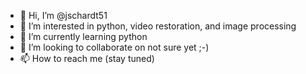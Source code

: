 - 👋 Hi, I’m @jschardt51
- 👀 I’m interested in python, video restoration, and image processing
- 🌱 I’m currently learning python
- 💞️ I’m looking to collaborate on not sure yet ;-)
- 📫 How to reach me (stay tuned)

<!---
jschardt51/jschardt51 is a ✨ special ✨ repository because its `README.md` (this file) appears on your GitHub profile.
You can click the Preview link to take a look at your changes.
--->
